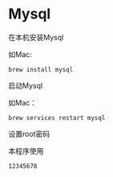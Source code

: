 # Mysql

在本机安装Mysql

如Mac:

```shell
brew install mysql
```

启动Mysql

如Mac：

```shell
brew services restart mysql
```

设置root密码

本程序使用

```
12345678
```

